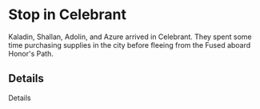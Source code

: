 # Stop in Celebrant
Kaladin, Shallan, Adolin, and Azure arrived in Celebrant. They spent some time purchasing supplies in the city before fleeing from the Fused aboard Honor's Path.

## Details
Details
